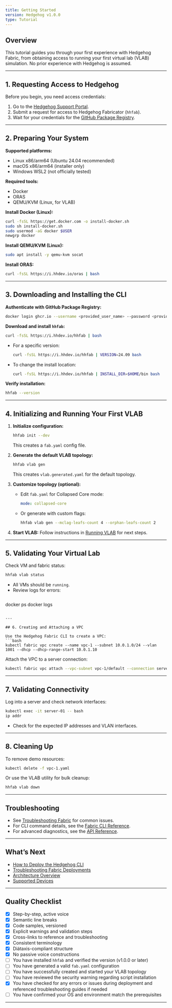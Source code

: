 ```yaml
---
title: Getting Started
version: Hedgehog v1.0.0
type: Tutorial
---
```


## Overview

This tutorial guides you through your first experience with Hedgehog Fabric, from obtaining access to running your first virtual lab (VLAB) simulation. No prior experience with Hedgehog is assumed.

---

## 1. Requesting Access to Hedgehog

Before you begin, you need access credentials:

1. Go to the [Hedgehog Support Portal](https://support.githedgehog.com/).
2. Submit a request for access to Hedgehog Fabricator (`hhfab`).
3. Wait for your credentials for the [GitHub Package Registry](https://ghcr.io).

---

## 2. Preparing Your System

**Supported platforms:**
- Linux x86/arm64 (Ubuntu 24.04 recommended)
- macOS x86/arm64 (installer only)
- Windows WSL2 (not officially tested)

**Required tools:**
- Docker
- ORAS
- QEMU/KVM (Linux, for VLAB)

**Install Docker (Linux):**
```bash
curl -fsSL https://get.docker.com -o install-docker.sh
sudo sh install-docker.sh
sudo usermod -aG docker $USER
newgrp docker
```

**Install QEMU/KVM (Linux):**
```bash
sudo apt install -y qemu-kvm socat
```

**Install ORAS:**
```bash
curl -fsSL https://i.hhdev.io/oras | bash
```

---

## 3. Downloading and Installing the CLI

**Authenticate with GitHub Package Registry:**
```bash
docker login ghcr.io --username <provided_user_name> --password <provided_token_string>
```

**Download and install `hhfab`:**
```bash
curl -fsSL https://i.hhdev.io/hhfab | bash
```

- For a specific version:
  ```bash
  curl -fsSL https://i.hhdev.io/hhfab | VERSION=24.09 bash
  ```
- To change the install location:
  ```bash
  curl -fsSL https://i.hhdev.io/hhfab | INSTALL_DIR=$HOME/bin bash
  ```

**Verify installation:**
```bash
hhfab --version
```

---

## 4. Initializing and Running Your First VLAB

1. **Initialize configuration:**
   ```bash
   hhfab init --dev
   ```
   This creates a `fab.yaml` config file.

2. **Generate the default VLAB topology:**
   ```bash
   hhfab vlab gen
   ```
   This creates `vlab.generated.yaml` for the default topology.

3. **Customize topology (optional):**
   - Edit `fab.yaml` for Collapsed Core mode:
     ```yaml
     mode: collapsed-core
     ```
   - Or generate with custom flags:
     ```bash
     hhfab vlab gen --mclag-leafs-count 4 --orphan-leafs-count 2
     ```

4. **Start VLAB:**
   Follow instructions in [Running VLAB](../vlab/running.md) for next steps.

---

## 5. Validating Your Virtual Lab

Check VM and fabric status:
```bash
hhfab vlab status
```

- All VMs should be `running`.
- Review logs for errors:
  ```bash
docker ps
docker logs <container-id>
  ```

---

## 6. Creating and Attaching a VPC

Use the Hedgehog Fabric CLI to create a VPC:
```bash
kubectl fabric vpc create --name vpc-1 --subnet 10.0.1.0/24 --vlan 1001 --dhcp --dhcp-range-start 10.0.1.10
```

Attach the VPC to a server connection:
```bash
kubectl fabric vpc attach --vpc-subnet vpc-1/default --connection server-01--mclag--leaf-01--leaf-02
```

---

## 7. Validating Connectivity

Log into a server and check network interfaces:
```bash
kubectl exec -it server-01 -- bash
ip addr
```

- Check for the expected IP addresses and VLAN interfaces.

---

## 8. Cleaning Up

To remove demo resources:
```bash
kubectl delete -f vpc-1.yaml
```

Or use the VLAB utility for bulk cleanup:
```bash
hhfab vlab down
```

---

## Troubleshooting

- See [Troubleshooting Fabric](../how-to/troubleshooting-fabric.md) for common issues.
- For CLI command details, see the [Fabric CLI Reference](../reference/fabric-cli.md).
- For advanced diagnostics, see the [API Reference](../reference/fabric-api.md).

---

## What’s Next

- [How to Deploy the Hedgehog CLI](../how-to/deploying-cli.md)
- [Troubleshooting Fabric Deployments](../how-to/troubleshooting-fabric.md)
- [Architecture Overview](../explanation/architecture.md)
- [Supported Devices](../reference/supported-devices.md)

---

## Quality Checklist
- [x] Step-by-step, active voice
- [x] Semantic line breaks
- [x] Code samples, versioned
- [x] Explicit warnings and validation steps
- [x] Cross-links to reference and troubleshooting
- [x] Consistent terminology
- [x] Diátaxis-compliant structure
- [x] No passive voice constructions
- [ ] You have installed `hhfab` and verified the version (v1.0.0 or later)
- [ ] You have generated a valid `fab.yaml` configuration
- [ ] You have successfully created and started your VLAB topology
- [ ] You have reviewed the security warning regarding script installation
- [x] You have checked for any errors or issues during deployment and referenced troubleshooting guides if needed
- [ ] You have confirmed your OS and environment match the prerequisites

---
<!--
Diátaxis: Tutorial
Version: Hedgehog v1.0.0
Last updated: 2025-04-29
-->
